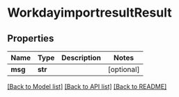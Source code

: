 # WorkdayimportresultResult

## Properties
Name | Type | Description | Notes
------------ | ------------- | ------------- | -------------
**msg** | **str** |  | [optional] 

[[Back to Model list]](../README.md#documentation-for-models) [[Back to API list]](../README.md#documentation-for-api-endpoints) [[Back to README]](../README.md)


